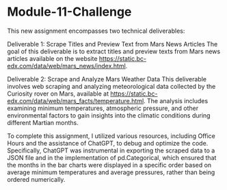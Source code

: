 # Module-11-Challenge

This new assignment encompasses two technical deliverables:

Deliverable 1: Scrape Titles and Preview Text from Mars News Articles
The goal of this deliverable is to extract titles and preview texts from Mars news articles available on the website https://static.bc-edx.com/data/web/mars_news/index.html.

Deliverable 2: Scrape and Analyze Mars Weather Data
This deliverable involves web scraping and analyzing meteorological data collected by the Curiosity rover on Mars, available at https://static.bc-edx.com/data/web/mars_facts/temperature.html. The analysis includes examining minimum temperatures, atmospheric pressure, and other environmental factors to gain insights into the climatic conditions during different Martian months.

To complete this assignment, I utilized various resources, including Office Hours and the assistance of ChatGPT, to debug and optimize the code. Specifically, ChatGPT was instrumental in exporting the scraped data to a JSON file and in the implementation of pd.Categorical, which ensured that the months in the bar charts were displayed in a specific order based on average minimum temperatures and average pressures, rather than being ordered numerically.

